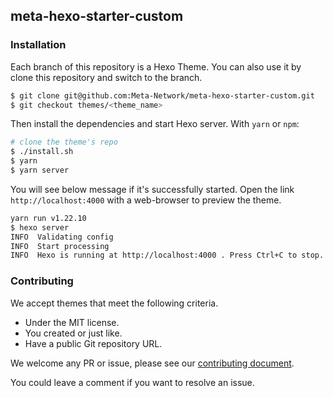 ## meta-hexo-starter-custom

### Installation

Each branch of this repository is a Hexo Theme. You can also use it by clone this repository and switch to the branch.

```bash
$ git clone git@github.com:Meta-Network/meta-hexo-starter-custom.git
$ git checkout themes/<theme_name>
```

Then install the dependencies and start Hexo server. With `yarn` or `npm`:

```bash
# clone the theme's repo
$ ./install.sh
$ yarn
$ yarn server
```

You will see below message if it's successfully started. Open the link `http://localhost:4000` with a web-browser to preview the theme.

```bash
yarn run v1.22.10
$ hexo server
INFO  Validating config
INFO  Start processing
INFO  Hexo is running at http://localhost:4000 . Press Ctrl+C to stop.
```

### Contributing

We accept themes that meet the following criteria.

- Under the MIT license.
- You created or just like.
- Have a public Git repository URL.

We welcome any PR or issue, please see our [contributing document](https://github.com/Meta-Network/meta-hexo-starter-custom/blob/main/CONTRIBUTING.md).

You could leave a comment if you want to resolve an issue.
